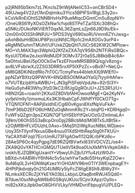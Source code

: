 p2jRN95b5km7zL7KnclsZ9rlWjANeliC53+onCBrSD4=
49UJwg4V22zt7AnDqlmiku3Ytcs5BPIFSn1RgLS3y2o=
kCsVkRnEiOhtS2NNBHvHxP9ueMtqcDGmtCm5u8zpNiY=
/OneU8S61fyXOsOZkNw1cfvpi8STPeTZai1SXc308hQ=
a5NKc/DUkoNKVIEftT0qxNL36ZqmLs2jn66J9D9s/Ek=
l2m00n0OSSh9NPJU+5PDS3VgV690soRUVmm6ZYrJwsg=
pAohBduHrBDkUP8PzciziNfdC/Rjo1c2mAXOGv3urP4=
eRgMNDuhmTMUhf/UFUxkZQbQH7UIiCrS62KW2CMPlow=
MO+VLMAX3qn3WphiQ2KfZeZXA7qV9S6h2NTFiRsGBQc=
KysUI7D6w2eJxoiWdMJDF3OMv372r0a5SJ88kbB4c6A=
5eDhtxlJBeU5pO0CkGwTkzEFhoeMR5BB9Q/sg/v8zng=
av8LVFsb/wXJ2ZSG3DRR5rxXP5lXPzZc+oBx97+NeLQ=
eM6Q8DKiNIzdfRo7hT0C/TcmyPes44bIehXXj9WIEf0=
ppNZaYBXtzQ9PWVK+6NQiBSO0MAa0YaGj7tyyiHtAfw=
o7VUT8z/pbYisAWBU+LJN3gPiSFebVpdJte+92rSI3Y=
HeGu5yh4R3Why3fzD3kC2/8fJgQgROrJU+JZS3R1J/U=
H8N2lQb+roaoVr2KXu0Z8DVbfAHOwooIMgE+Qe2KyNY=
yyfjeVmlly1zmxmuLKs3K3HbahCpFJWhffYf0CkO7Tg=
VTQN1OFN1+8APjIlxldhE/Cg6l0vKgsn8XsfNpVuFkA=
7tmP36bD2EFO6t/HMZuOqMmmKRc2Y+btqPG+KDRHgq0=
FuWFsQZgtn3psZXQN7QF1zHSEbYtfQxUOzG/ZmImaLA=
3jNm/06OhS5S3aBcpOroDpj2BBcbMd/M0BTxSJtBt5k=
x2OjMfBHFLVDUzhL0Axo+5MqSfi2iWgXucN8bLWDjwo=
Uoy35hTIIynFNxusGBe4nuu01XdSHthRep5Ig0hTKUU=
YaCAXfI4Fzql/7EcrUmRJ73FlgAOwfI12Q9LrbPKz6o=
28AeSP6Oc4qyPgpg7dE9RZQfBVwfxl63XVDCVZL/oe4=
ZKA9QGvYATHCnGMQUTUelIV5k9oa0UsXkMYkVkpk0A8=
ivokh/EJZQBKlgUxantY+VbwyUhZjb/UYfu4ztzW0JI=
bBXd+h4ABWvY6hN4c5v5s/whYwTadki55HxyKqIZ2Ow=
9uN6q0L2vHGNWqKzezYrOHGAfV96m0TIY3WEnpbagEY=
4HPtPjkdvqty0n21G4UMR/y5lyFcZWigE8Sh9JBWy3Y=
NLmksXECRcZjXYkEYA03bLLkbjxLQfaqBntRWJ45Qd0=
B7due/i0sxNhgAW6b6GS8qVJKUo/5CjnrXApz/Oyllo=
mi82sXKzJlpb0wO8GHVVLky/VHMDvriFbpugVU/PLEQ=
